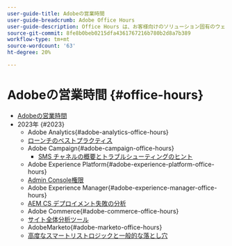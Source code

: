 ```yaml
---
user-guide-title: Adobeの営業時間
user-guide-breadcrumb: Adobe Office Hours
user-guide-description: Office Hours は、お客様向けのソリューション固有のウェビナーを提供することで、事例の振り向きに対する積極的なアプローチです。
source-git-commit: 8fe8b0beb0215dfa4361767216b780b2d8a7b389
workflow-type: tm+mt
source-wordcount: '63'
ht-degree: 20%

---
```



# Adobeの営業時間 {#office-hours}

+ [Adobeの営業時間](overview.md)
+ 2023年 {#2023}
   + Adobe Analytics{#adobe-analytics-office-hours}
   + [ローンチのベストプラクティス](2023/launch-best-practices.md)
   + Adobe Campaign{#adobe-campaign-office-hours}
      + [SMS チャネルの概要とトラブルシューティングのヒント](2023/ac-sms-channel-overview.md)
   + Adobe Experience Platform{#adobe-experience-platform-office-hours}
   + [Admin Console権限](2023/aep-admin-console-permissions.md)
   + Adobe Experience Manager{#adobe-experience-manager-office-hours}
   + [AEM CS デプロイメント失敗の分析](2023/aem-deployment-failures-analysis.md)
   + Adobe Commerce{#adobe-commerce-office-hours}
   + [サイト全体分析ツール](2023/site-wide-analysis-tool.md)
   + AdobeMarketo{#adobe-marketo-office-hours}
   + [高度なスマートリストロジックと一般的な落とし穴](2023/marketo-common-pitfalls.md)